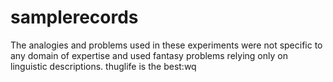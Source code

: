 # samplerecords
The analogies and problems used in these experiments were not specific to any domain of expertise and used fantasy problems relying only on linguistic descriptions.
thuglife is the best:wq
